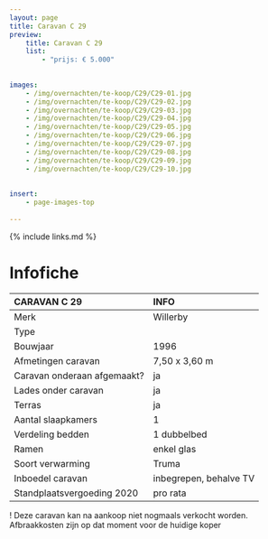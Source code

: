 ```yaml
---
layout: page
title: Caravan C 29
preview: 
    title: Caravan C 29
    list:
        - "prijs: € 5.000"
        
        
images:
    - /img/overnachten/te-koop/C29/C29-01.jpg
    - /img/overnachten/te-koop/C29/C29-02.jpg
    - /img/overnachten/te-koop/C29/C29-03.jpg
    - /img/overnachten/te-koop/C29/C29-04.jpg
    - /img/overnachten/te-koop/C29/C29-05.jpg
    - /img/overnachten/te-koop/C29/C29-06.jpg
    - /img/overnachten/te-koop/C29/C29-07.jpg
    - /img/overnachten/te-koop/C29/C29-08.jpg
    - /img/overnachten/te-koop/C29/C29-09.jpg
    - /img/overnachten/te-koop/C29/C29-10.jpg
    
    
insert:
    - page-images-top
    
---
```


{% include links.md %}



# Infofiche 

CARAVAN C 29                | INFO        | 
:---------------------------|:------------|
Merk                        |Willerby 
Type                        |
Bouwjaar                    |1996
Afmetingen caravan          |7,50 x 3,60 m
Caravan onderaan afgemaakt? |ja
Lades onder caravan         |ja
Terras                      |ja
Aantal slaapkamers          |1
Verdeling bedden            |1 dubbelbed
Ramen                       |enkel glas
Soort verwarming            |Truma
Inboedel caravan            |inbegrepen, behalve TV
Standplaatsvergoeding 2020  |pro rata

! Deze caravan kan na aankoop niet nogmaals verkocht worden. Afbraakkosten zijn op dat moment voor de huidige koper